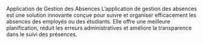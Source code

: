 Application de Gestion des Absences
L’application de gestion des absences est une solution innovante conçue pour suivre et organiser efficacement les absences des employés ou des étudiants. Elle offre une meilleure planification, réduit les erreurs administratives et améliore la transparence dans le suivi des présences.
